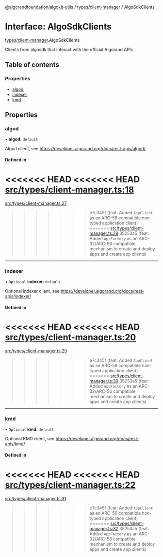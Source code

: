 [@algorandfoundation/algokit-utils](../README.md) / [types/client-manager](../modules/types_client_manager.md) / AlgoSdkClients

# Interface: AlgoSdkClients

[types/client-manager](../modules/types_client_manager.md).AlgoSdkClients

Clients from algosdk that interact with the official Algorand APIs

## Table of contents

### Properties

- [algod](types_client_manager.AlgoSdkClients.md#algod)
- [indexer](types_client_manager.AlgoSdkClients.md#indexer)
- [kmd](types_client_manager.AlgoSdkClients.md#kmd)

## Properties

### algod

• **algod**: `default`

Algod client, see https://developer.algorand.org/docs/rest-apis/algod/

#### Defined in

<<<<<<< HEAD
<<<<<<< HEAD
[src/types/client-manager.ts:18](https://github.com/algorandfoundation/algokit-utils-ts/blob/main/src/types/client-manager.ts#L18)
=======
[src/types/client-manager.ts:27](https://github.com/algorandfoundation/algokit-utils-ts/blob/main/src/types/client-manager.ts#L27)
>>>>>>> e7c345f (feat: Added `AppClient` as an ARC-56 compatible non-typed application client)
=======
[src/types/client-manager.ts:28](https://github.com/algorandfoundation/algokit-utils-ts/blob/main/src/types/client-manager.ts#L28)
>>>>>>> 35253a5 (feat: Added `AppFactory` as an ARC-32/ARC-56 compatible mechanism to create and deploy apps and create app clients)

___

### indexer

• `Optional` **indexer**: `default`

Optional indexer client, see https://developer.algorand.org/docs/rest-apis/indexer/

#### Defined in

<<<<<<< HEAD
<<<<<<< HEAD
[src/types/client-manager.ts:20](https://github.com/algorandfoundation/algokit-utils-ts/blob/main/src/types/client-manager.ts#L20)
=======
[src/types/client-manager.ts:29](https://github.com/algorandfoundation/algokit-utils-ts/blob/main/src/types/client-manager.ts#L29)
>>>>>>> e7c345f (feat: Added `AppClient` as an ARC-56 compatible non-typed application client)
=======
[src/types/client-manager.ts:30](https://github.com/algorandfoundation/algokit-utils-ts/blob/main/src/types/client-manager.ts#L30)
>>>>>>> 35253a5 (feat: Added `AppFactory` as an ARC-32/ARC-56 compatible mechanism to create and deploy apps and create app clients)

___

### kmd

• `Optional` **kmd**: `default`

Optional KMD client, see https://developer.algorand.org/docs/rest-apis/kmd/

#### Defined in

<<<<<<< HEAD
<<<<<<< HEAD
[src/types/client-manager.ts:22](https://github.com/algorandfoundation/algokit-utils-ts/blob/main/src/types/client-manager.ts#L22)
=======
[src/types/client-manager.ts:31](https://github.com/algorandfoundation/algokit-utils-ts/blob/main/src/types/client-manager.ts#L31)
>>>>>>> e7c345f (feat: Added `AppClient` as an ARC-56 compatible non-typed application client)
=======
[src/types/client-manager.ts:32](https://github.com/algorandfoundation/algokit-utils-ts/blob/main/src/types/client-manager.ts#L32)
>>>>>>> 35253a5 (feat: Added `AppFactory` as an ARC-32/ARC-56 compatible mechanism to create and deploy apps and create app clients)
